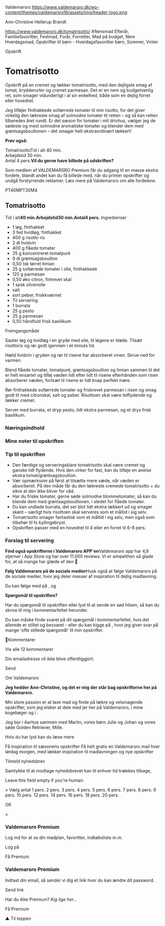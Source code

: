 Valdemarsro
https://www.valdemarsro.dk/wp-content/themes/valdemarsro16/assets/img/header-logo.png

Ann-Christine Hellerup Brandt

https://www.valdemarsro.dk/tomatrisotto/
Aftensmad
Efterår, Familiefavoritter, Festmad, Forår, Forretter, Mad på budget, Nem Hverdagsmad, Opskrifter til børn - Hverdagsfavoritter børn, Sommer, Vinter

Opskrift

Tomatrisotto
============

Opskrift på en cremet og lækker tomatrisotto, med den dejligste smag af tomat, krydderurter og cremet parmesan. Det er en nem og budgetvenlig ret, som smager vidunderligt i al sin enkelhed, både som en dejlig forret eller hovedret.

Jeg tilføjer finthakkede soltørrede tomater til min risotto, for det giver virkelig den lækreste smag af solmodne tomater til retten – og så kan retten tilberedes året rundt. Er det sæson for tomater i mit drivhus, vælger jeg de sødeste og mest solmodne aromatiske tomater og blender dem med grøntsagsboullionen – det smager helt ekstraordinært lækkert!

**Prøv også:** 

TomatrisottoTid i alt 40 min.  
Arbejdstid 30 min.  
Antal 4 pers.**Vil du gerne have billede på udskriften?**

Som medlem af VALDEMARSRO Premium får du adgang til en masse ekstra fordele, blandt andet kan du få billede med, når du printer opskrifter og undgå forstyrrende reklamer. Læs mere på Valdemarsro om alle fordelene.

PT40MPT30M4

Tomatrisotto
------------

Tid i alt**40 min.**Arbejdstid**30 min.**Antal**4 pers.** Ingredienser

* 1 løg, finthakket
* 3 fed hvidløg, finthakket
* 400 g risotto ris
* 2 dl hvidvin
* 400 g flåede tomater
* 25 g koncentreret tomatpuré
* 9 dl grøntsagsbouillon
* 0,50 tsk tørret timian
* 25 g soltørrede tomater i olie, finthakkede
* 125 g parmesan
* 0,50 øko citron, fintrevet skal
* 1 spsk olivenolie
* salt
* sort peber, friskkværnet
* Til servering
* 1 burrata
* 25 g pesto
* 25 g parmesan
* 0,50 håndfuld frisk basilikum

Fremgangsmåde

Sauter løg og hvidløg i en gryde med olie, til løgene er bløde. Tilsæt risottoris og rør godt igennem i et minuts tid.

Hæld hvidvin i gryden og rør til risene har absorberet vinen. Skrue ned for varmen.

Blend flåede tomater, tomatpuré, grøntsagsboullion og timian sammen til det er helt ensartet og tilføj væden lidt efter lidt til risene efterhånden som risen absorberer væden, fortsæt til risene er lidt knap perfekt møre.

Rør finthakkede soltørrede tomater og friskrevet parmesan i risen og smag godt til med citronskal, salt og peber. Risottoen skal være letflydende og lækker cremet.

Server med burrata, et dryp pesto, lidt ekstra parmesan, og et drys frisk basilikum.

### Næringsindhold

### Mine noter til opskriften

### **Tip til opskriften**

* Den færdige og serveringsklare tomatrisotto skal være cremet og ganske lidt flydende. Hvis den virker for fast, kan du tilføje en anelse ekstra tomat/grøntsagsboullion.
* Vær opmærksom på først at tilsætte mere væde, når væden er absorberet. På den måde får du den lækreste cremede tomatrisotto + du sikre at den ikke bliver for våd.
* Har du friske tomater, gerne søde solmodne blommetomater, så kan du blende dem med grøntsagsboullionen, i stedet for flåede tomater.
* Du kan undlade burrata, det ser blot lidt ekstra lækkert ud og smager skønt – særligt hvis risottoen skal serveres som et måltid i sig selv.
* Tomatrisotto smager fantastisk som et måltid i sig selv, men også som tilbehør til fx kyllingebryst.
* Opskriften passer med en hovedret til 4 eller en forret til 6-8 pers.

### **Forslag til servering**

**Find også opskrifterne i Valdemarsro APP´en**Valdemarsro app har 4,8 stjerner i App Store og har over 11.000 reviews. Vi er simpelthen så glade for, at så mange har glæde af den 🥰  

**Følg Valdemarsro på de sociale medier**Husk også at følge Valdemarsro på de sociale medier, hvor jeg deler masser af inspiration til dejlig madlavning.  

Du kan følge med på , og

**Spørgsmål til opskriften?**

Har du spørgsmål til opskriften eller lyst til at sende en sød hilsen, så kan du skrive til mig i kommentarfeltet herunder.  

Du kan måske finde svaret på dit spørgsmål i kommentarfeltet, hvis det allerede er stillet og besvaret - eller du kan kigge på , hvor jeg giver svar på mange 'ofte stillede spørgsmål' til min opskrifter.

Kommentarer

 Vis alle 12 kommentarer 

Din emailadresse vil ikke blive offentliggjort.

Send

Om Valdemarsro

**Jeg hedder Ann-Christine, og det er mig der står bag opskrifterne her på Valdemarsro.**

Min store passion er at lave mad og finde på lækre og velsmagende opskrifter, som jeg elsker at dele med jer her på Valdemarsro, i mine kogebøger og i .

Jeg bor i Aarhus sammen med Martin, vores børn Julie og Johan og vores søde Golden Retriever, Mille.

Hvis du har lyst kan du læse mere  

Få inspiration til sæsonens opskrifter
Få helt gratis en Valdemarsro mail hver lørdag morgen, med lækker inspiration til madlavningen og nye opskrifter

Tilmeld nyhedsbrev

Samtykke til at modtage nyhedsbrevet kan til enhver tid trækkes tilbage,

Leave this field empty if you're human:  

×
Vælg antal
1 pers.
2 pers.
3 pers.
4 pers.
5 pers.
6 pers.
7 pers.
8 pers.
9 pers.
10 pers.
12 pers.
14 pers.
16 pers.
18 pers.
20 pers.

OK

×
### Valdemarsro Premium

Log ind for at se din madplan, favoritter, indkøbsliste m.m.

Log på

Få Premium

### Valdemarsro Premium

Indtast din email, så sender vi dig et link hvor du kan ændre dit password.

Send link

Har du ikke Premium? *Kig lige her...*

Få Premium

▲ Til toppen
